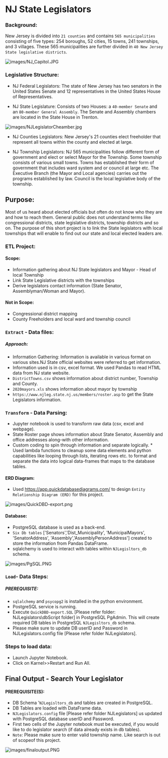 # NJ State Legislators

### Background:

New Jersey is divided into `21 counties` and contains `565 municipalities ` consisting of five types: 254 boroughs, 52 cities, 15 towns, 241 townships, and 3 villages. These 565 municipalities are further divided in `40 New Jersey State legislative districts`.

![images/NJ_Capitol.JPG](images/NJ_Capitol.JPG)

### Legislative Structure:

* NJ Federal Legislators: The state of New Jersey has two senators in the United States Senate and 12 representatives in the United States House of Representatives.

* NJ State Legislature: Consists of two Houses: a `40-member Senate` and an `80-member General Assembly`. The Senate and Assembly chambers are located in the State House in Trenton.

![images/NJLegislatorCheamber.jpg](images/NJLegislatorCheamber.jpg)

* NJ Counties Legislators: New Jersey's 21 counties elect freeholder that represent all towns within the county and elected at large. 

* NJ Township Legislators: NJ 565 municipalities follow different form of government and elect or select Mayor for the Township. Some township consists of various small towns. Towns has established their form of government that includes ward system and or council at large etc. The Executive Branch (the Mayor and Local agencies) carries out the programs established by law. Council is the local legislative body of the township.

## Purpose:

Most of us heard about elected officials but often do not know who they are and how to reach them. General public does not understand terms like congressional districts, state legislative districts, township districts and so on. The purpose of this short project is to link the State legislators with local townships that will enable to find out our state and local elected leaders are. 

### ETL Project:

#### Scope:
* Information gathering about NJ State legislators and Mayor - Head of local Township
* Link State Legislative districts with the townships 
* Derive legislators contact information (State Senator, Assemblyman/Woman and Mayor).
	
#### Not in Scope:
* Congressional district mapping
* County Freeholders and local ward and township council 

### `Extract` - Data files: 
##### Approach:

* Information Gathering: Information is available in various format on various sites.NJ State official websites were referred to get information. 
* Information used is in csv, excel format. We used Pandas to read HTML data from NJ state website.
* `DistrictTowns.csv` shows information about district number, Township and County.
* `2020mayors.xls` shows information about mayor by township
* `https://www.njleg.state.nj.us/members/roster.asp` to get the State Legislators information.

### `Transform` - Data Parsing:
* Jupyter notebook is used to transform raw data (csv, excel and webpage). 
* State Roster page shows information about State Senator, Assembly and office addresses along-with other information. 
* Custom coding to spin through information and separate logically. * Used lambda functions to cleanup some data elements and python capabilities like looping through lists, iterating rows etc. to format and separate the data into logical data-frames that maps to the database tables.

#### ERD Diagram:

* Used https://app.quickdatabasediagrams.com/ to design `Entity Relationship Diagram (ERD)` for this project.

![images/QuickDBD-export.png](images/QuickDBD-export.png)

#### Database:
* PostgreSQL database is used as a back-end. 
* `Six Db tables` ['Senators','Dist_Municipality', 'MunicipalMayors', 'SenatorAddress', 'Assembly','AssemblyPersonAddress'] created to store the information from Pandas DataFrame. 
* sqlalchemy is used to interact with tables within `NJLegisltors_db` schema.

![images/PgSQL.PNG](images/PgSQL.PNG)

### `Load`- Data Steps:
##### PREREQUISITE: 
* `sqlalchemy` and `psycopg2` is installed in the python environment.
* PostgreSQL service is running.
* Execute `QuickDBD-export.SQL` [Please refer folder: NJLegislators\dbScript folder] in PostgreSQL PgAdmin. This will create required DB tables in PostgreSQL `NJLegisltors_db` schema.
* Please make sure to update DB userID and Password in NJLegislators.config file [Please refer folder NJLegislators].

### Steps to load data:
* Launch Jupyter Notebook.
* Click on Karnel>>Restart and Run All. 

## Final Output - Search Your Legislator
#### PREREQUISITE(S): 
* DB Schema '`NJLegisltors_db` and tables are created in PostgreSQL.
* DB Tables are loaded with DataFrame data.
* `NJLegislators.config` file [Please refer folder NJLegislators] us updated with PostgreSQL database userID and Password.
* First two cells of the Jupyter notebook must be executed, if you would like to do legislator search (if data already exists in db tables).
* `Note`: Please make sure to enter valid township name. Like search is out of scopeof this project.

![images/finaloutput.PNG](images/finaloutput.PNG)


